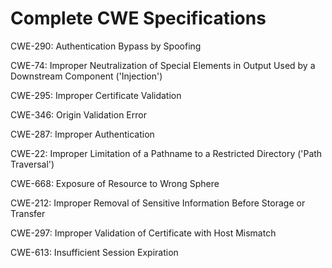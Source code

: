 

# Complete CWE Specifications

CWE-290: Authentication Bypass by Spoofing

CWE-74: Improper Neutralization of Special Elements in Output Used by a Downstream Component ('Injection')

CWE-295: Improper Certificate Validation

CWE-346: Origin Validation Error

CWE-287: Improper Authentication

CWE-22: Improper Limitation of a Pathname to a Restricted Directory ('Path Traversal')

CWE-668: Exposure of Resource to Wrong Sphere

CWE-212: Improper Removal of Sensitive Information Before Storage or Transfer

CWE-297: Improper Validation of Certificate with Host Mismatch

CWE-613: Insufficient Session Expiration